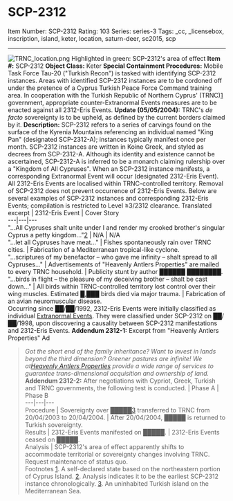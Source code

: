 # SCP-2312
Item Number: SCP-2312
Rating: 103
Series: series-3
Tags: _cc, _licensebox, inscription, island, keter, location, saturn-deer, sc2015, scp

---

![TRNC_location.png](https://scp-wiki.wdfiles.com/local--files/scp-2312/TRNC_location.png)
Highlighted in green: SCP-2312's area of effect
**Item #:** SCP-2312
**Object Class:** Keter
**Special Containment Procedures:** Mobile Task Force Tau-20 ("Turkish Recon") is tasked with identifying SCP-2312 instances. Areas with identified SCP-2312 instances are to be cordoned off under the pretence of a Cyprus Turkish Peace Force Command training area. In cooperation with the Turkish Republic of Northern Cyprus' (TRNC)[1](javascript:;) government, appropriate counter-Extranormal Events measures are to be enacted against all 2312-Eris Events.
**Update (05/05/2004):** TRNC's _de facto_ sovereignty is to be upheld, as defined by the current borders claimed by it.
**Description:** SCP-2312 refers to a series of carvings found on the surface of the Kyrenia Mountains referencing an individual named "King Pan" (designated SCP-2312-A); instances typically manifest once per month. SCP-2312 instances are written in Koine Greek, and styled as decrees from SCP-2312-A. Although its identity and existence cannot be ascertained, SCP-2312-A is inferred to be a monarch claiming rulership over a "Kingdom of All Cypruses".
When an SCP-2312 instance manifests, a corresponding Extranormal Event will occur (designated 2312-Eris Event). All 2312-Eris Events are localised within TRNC-controlled territory. Removal of SCP-2312 does not prevent occurrence of 2312-Eris Events. Below are several examples of SCP-2312 instances and corresponding 2312-Eris Events; compilation is restricted to Level ≥3/2312 clearance.
Translated excerpt | 2312-Eris Event | Cover Story  
---|---|---  
"…All Cypruses shalt unite under I and render my crooked brother's singular Cyprus a petty kingdom…"[2](javascript:;) | N/A | N/A  
"…let all Cypruses have meat…" | Fishes spontaneously rain over TRNC cities. | Fabrication of a Mediterranean tropical-like cyclone.  
"…scriptures of my benefactor – who gave me infinity – shalt spread to all Cypruses…" | Advertisements of "Heavenly Antlers Properties" are mailed to every TRNC household. | Publicity stunt by author ██████ ████████.  
"…birds in flight – the pleasure of my deceiving brother – shalt be cast down…" | All birds within TRNC-controlled territory lost control over their wing muscles. Estimated █,███ birds died via major trauma. | Fabrication of an avian neuromuscular disease.  
Occurring since ██/██/1992, 2312-Eris Events were initially classified as individual [Extranormal Events](/log-of-extranormal-events). They were classified under SCP-2312 on ██/██/1998, upon discovering a causality between SCP-2312 manifestations and 2312-Eris Events.
**Addendum 2312-1:** Excerpt from "Heavenly Antlers Properties" Ad
> _Got the short end of the family inheritance? Want to invest in lands beyond the third dimension? Greener pastures are infinite! We at[Heavenly Antlers Properties](/letters-to-a-prophet) provide a wide range of services to guarantee trans-dimensional acquisition and ownership of land._
**Addendum 2312-2:** After negotiations with Cypriot, Greek, Turkish and TRNC governments, the following test is conducted.
| Phase A | Phase B  
---|---|---  
Procedure | Sovereignty over █████[3](javascript:;) transferred to TRNC from 20/04/2003 to 20/04/2004. | After 20/04/2004, █████ is returned to Turkish sovereignty.  
Results | 2312-Eris Events manifested on █████. | 2312-Eris Events ceased on █████.  
Analysis | SCP-2312's area of effect apparently shifts to accommodate territorial or sovereignty changes involving TRNC. Request maintenance of status quo.  
Footnotes
[1](javascript:;). A self-declared state based on the northeastern portion of Cyprus Island.
[2](javascript:;). Analysis indicates it to be the earliest SCP-2312 instance chronologically.
[3](javascript:;). An uninhabited Turkish island on the Mediterranean Sea.